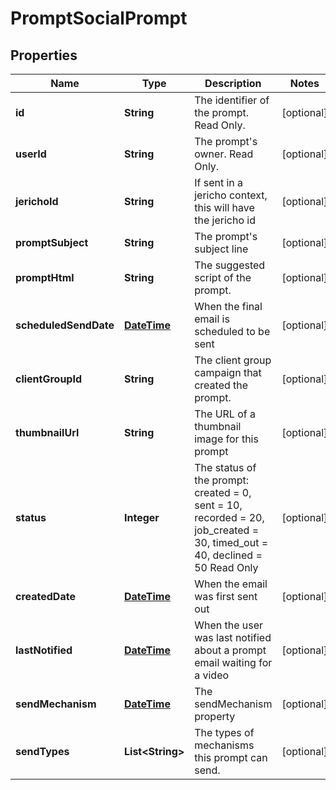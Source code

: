 
# PromptSocialPrompt

## Properties
Name | Type | Description | Notes
------------ | ------------- | ------------- | -------------
**id** | **String** | The identifier of the prompt. Read Only. |  [optional]
**userId** | **String** | The prompt&#39;s owner. Read Only. |  [optional]
**jerichoId** | **String** | If sent in a jericho context, this will have the jericho id |  [optional]
**promptSubject** | **String** | The prompt&#39;s subject line |  [optional]
**promptHtml** | **String** | The suggested script of the prompt. |  [optional]
**scheduledSendDate** | [**DateTime**](DateTime.md) | When the final email is scheduled to be sent |  [optional]
**clientGroupId** | **String** | The client group campaign that created the prompt. |  [optional]
**thumbnailUrl** | **String** | The URL of a thumbnail image for this prompt |  [optional]
**status** | **Integer** | The status of the prompt: created &#x3D; 0, sent &#x3D; 10, recorded &#x3D; 20, job_created &#x3D; 30, timed_out &#x3D; 40, declined &#x3D; 50 Read Only |  [optional]
**createdDate** | [**DateTime**](DateTime.md) | When the email was first sent out |  [optional]
**lastNotified** | [**DateTime**](DateTime.md) | When the user was last notified about a prompt email waiting for a video |  [optional]
**sendMechanism** | [**DateTime**](DateTime.md) | The sendMechanism property |  [optional]
**sendTypes** | **List&lt;String&gt;** | The types of mechanisms this prompt can send. |  [optional]



